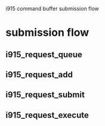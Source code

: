 i915 command buffer submission flow

# submission flow

## i915_request_queue

## i915_request_add

## i915_request_submit

## i915_request_execute
